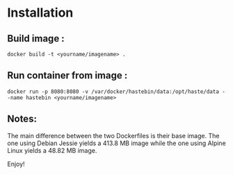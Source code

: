 Installation
==========


## Build image :

```
docker build -t <yourname/imagename> .
```

## Run container from image :

```
docker run -p 8080:8080 -v /var/docker/hastebin/data:/opt/haste/data --name hastebin <yourname/imagename>
```
## Notes:

The main difference between the two Dockerfiles is their base image.
The one using Debian Jessie yields a 413.8 MB image while the one
using Alpine Linux yields a 48.82 MB image.

Enjoy!